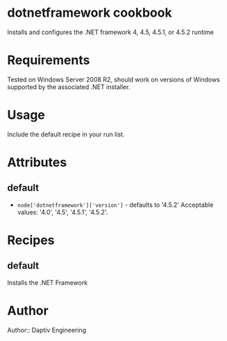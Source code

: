 # dotnetframework cookbook

Installs and configures the .NET framework 4, 4.5, 4.5.1, or 4.5.2 runtime

# Requirements

Tested on Windows Server 2008 R2, should work on versions of Windows supported
by the associated .NET installer.

# Usage

Include the default recipe in your run list.

# Attributes

default
-------

* `node['dotnetframework']['version']` - defaults to '4.5.2' Acceptable values: '4.0', '4.5', '4.5.1', '4.5.2'.

# Recipes

default
-------

Installs the .NET Framework

# Author

Author:: Daptiv Engineering
